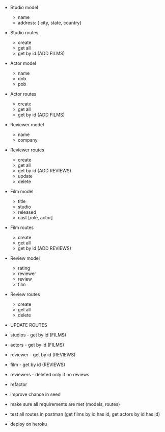 * Studio model
  * name
  * address: { city, state, country}
* Studio routes
  * create
  * get all
  * get by id (ADD FILMS)
* Actor model
  * name
  * dob
  * pob
* Actor routes
  * create
  * get all
  * get by id (ADD FILMS)
* Reviewer model
  * name
  * company
* Reviewer routes
  * create
  * get all
  * get by id (ADD REVIEWS)
  * update
  * delete
* Film model
  * title
  * studio
  * released
  * cast [role, actor]  
* Film routes
  * create
  * get all
  * get by id (ADD REVIEWS)
* Review model
  * rating
  * reviewer
  * review
  * film  
* Review routes
  * create
  * get all
  * delete

* UPDATE ROUTES
* studios - get by id (FILMS)
* actors - get by id (FILMS)
* reviewer - get by id (REVIEWS)
* film - get by id (REVIEWS)
* reviewers - deleted only if no reviews

* refactor 
* improve chance in seed
* make sure all requirements are met (models, routes)

* test all routes in postman (get films by id has id, get actors by id has id)
* deploy on heroku